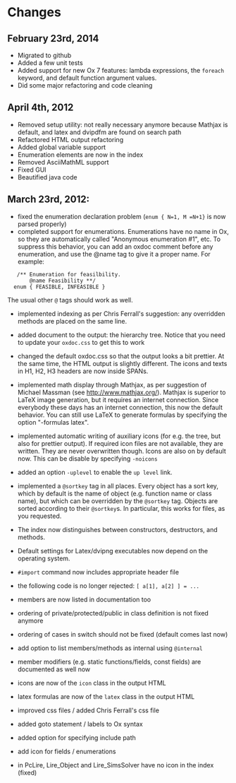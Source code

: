 # Changes

## February 23rd, 2014
* Migrated to github
* Added a few unit tests
* Added support for new Ox 7 features: lambda expressions, the `foreach` keyword, and 
  default function argument values.
* Did some major refactoring and code cleaning

## April 4th, 2012
* Removed setup utility: not really necessary anymore because 
  Mathjax is default, and latex and dvipdfm are found on search path
* Refactored HTML output refactoring
* Added global variable support
* Enumeration elements are now in the index
* Removed AsciiMathML support
* Fixed GUI
* Beautified java code


## March 23rd, 2012:
* fixed the enumeration declaration problem (`enum { N=1, M =N+1}` is now parsed properly)
* completed support for enumerations. Enumerations have no name in Ox, so they are 
  automatically called "Anonymous enumeration #1", etc. To suppress this behavior, 
  you can add an oxdoc comment before any enumeration, and use the @name tag to give 
  it a proper name. For example:

```
   /** Enumeration for feasilbility. 
       @name Feasibility **/
  enum { FEASIBLE, INFEASIBLE }
```

  The usual other `@` tags should work as well.

* implemented indexing as per Chris Ferrall's suggestion: any overridden methods are
  placed on the same line.

* added document to the output: the hierarchy tree. Notice that you need to update your 
  `oxdoc.css` to get this to work

* changed the default oxdoc.css so that the output looks a bit prettier. At the same
  time, the HTML output is slightly different. The icons and texts in H1, H2, H3 headers
  are now inside SPANs.

* implemented math display through Mathjax, as per suggestion of Michael Massman 
  (see http://www.mathjax.org/). Mathjax is superior to LaTeX image generation, but 
  it requires an internet connection. Since everybody these days has an internet connection, 
  this now the default behavior. You can still use LaTeX to generate formulas by specifying
  the option "-formulas latex". 

* implemented automatic writing of auxiliary icons (for e.g. the tree, but also for 
  prettier output). If required icon files are not available, they are written. They are 
  never overwritten though. Icons are also on by default now. This can be disable by
  specifying `-noicons`

* added an option `-uplevel` to enable the `up level` link.

* implemented a `@sortkey` tag in all places. Every object has a sort key, which by default is
  the name of object (e.g. function name or class name), but which can be overridden by the 
  `@sortkey` tag. Objects are sorted according to their `@sortkey`s. In particular, this works
  for files, as you requested.

* The index now distinguishes between constructors, destructors, and methods.

* Default settings for Latex/dvipng executables now depend on the operating system.

* `#import` command now includes appropriate header file
* the following code is no longer rejected:
  `[ a[1], a[2] ] = ... `
* members are now listed in documentation too
* ordering of private/protected/public in class definition is not fixed anymore
* ordering of cases in switch should not be fixed (default comes last now)
* add option to list members/methods as internal using `@internal`
* member modifiers (e.g. static functions/fields, const fields) are documented as well now 
* icons are now of the `icon` class in the output HTML
* latex formulas are now of the `latex` class in the output HTML
* improved css files / added Chris Ferrall's css file
* added goto statement / labels to Ox syntax
* added option for specifying include path 
* add icon for fields / enumerations
* in PcLire, Lire_Object and Lire_SimsSolver have no icon in the index (fixed)


